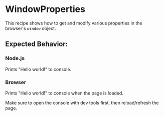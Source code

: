 # WindowProperties

This recipe shows how to get and modify various properties in the browser's `window` object.

## Expected Behavior:

### Node.js

Prints "Hello world!" to console.

### Browser

Prints "Hello world!" to console when the page is loaded.

Make sure to open the console with dev tools first, then reload/refresh the page.
